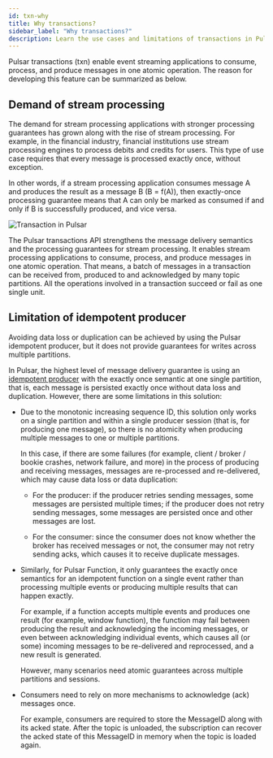 ```yaml
---
id: txn-why
title: Why transactions?
sidebar_label: "Why transactions?"
description: Learn the use cases and limitations of transactions in Pulsar.
---
```


Pulsar transactions (txn) enable event streaming applications to consume, process, and produce messages in one atomic operation. The reason for developing this feature can be summarized as below.

## Demand of stream processing

The demand for stream processing applications with stronger processing guarantees has grown along with the rise of stream processing. For example, in the financial industry, financial institutions use stream processing engines to process debits and credits for users. This type of use case requires that every message is processed exactly once, without exception.

In other words, if a stream processing application consumes message A and
produces the result as a message B (B = f(A)), then exactly-once processing
guarantee means that A can only be marked as consumed if and only if B is
successfully produced, and vice versa.

![Transaction in Pulsar](/assets/txn-1.png)

The Pulsar transactions API strengthens the message delivery semantics and the processing guarantees for stream processing. It enables stream processing applications to consume, process, and produce messages in one atomic operation. That means, a batch of messages in a transaction can be received from, produced to and acknowledged by many topic partitions. All the operations involved in a transaction succeed or fail as one single unit.

## Limitation of idempotent producer

Avoiding data loss or duplication can be achieved by using the Pulsar idempotent producer, but it does not provide guarantees for writes across multiple partitions.

In Pulsar, the highest level of message delivery guarantee is using an [idempotent producer](concepts-messaging.md#producer-idempotency) with the exactly once semantic at one single partition, that is, each message is persisted exactly once without data loss and duplication. However, there are some limitations in this solution:

- Due to the monotonic increasing sequence ID, this solution only works on a single partition and within a single producer session (that is, for producing one message), so there is no atomicity when producing multiple messages to one or multiple partitions.

  In this case, if there are some failures  (for example, client / broker / bookie crashes, network failure, and more) in the process of producing and receiving messages, messages are re-processed and re-delivered, which may cause data loss or data duplication:

  - For the producer: if the producer retries sending messages, some messages are persisted multiple times; if the producer does not retry sending messages, some messages are persisted once and other messages are lost.

  - For the consumer: since the consumer does not know whether the broker has received messages or not, the consumer may not retry sending acks, which causes it to receive duplicate messages.

- Similarly, for Pulsar Function, it only guarantees the exactly once semantics for an idempotent function on a single event rather than processing multiple events or producing multiple results that can happen exactly.

  For example, if a function accepts multiple events and produces one result (for example, window function), the function may fail between producing the result and acknowledging the incoming messages, or even between acknowledging individual events, which causes all (or some) incoming messages to be re-delivered and reprocessed, and a new result is generated.

  However, many scenarios need atomic guarantees across multiple partitions and sessions.

- Consumers need to rely on more mechanisms to acknowledge (ack) messages once.

  For example, consumers are required to store the MessageID along with its acked state. After the topic is unloaded, the subscription can recover the acked state of this MessageID in memory when the topic is loaded again.